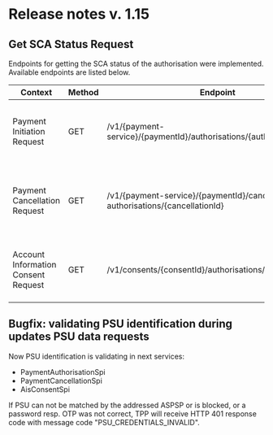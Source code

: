 # Release notes v. 1.15

## Get SCA Status Request
Endpoints for getting the SCA status of the authorisation were implemented.
Available endpoints are listed below.

| Context                             | Method | Endpoint                                                                        | Description                                                         |
|-------------------------------------|--------|---------------------------------------------------------------------------------|---------------------------------------------------------------------|
| Payment Initiation Request          | GET    | /v1/{payment-service}/{paymentId}/authorisations/{authorisationId}              | Checks the SCA status of a authorisation sub-resource.              |
| Payment Cancellation Request        | GET    | /v1/{payment-service}/{paymentId}/cancellation- authorisations/{cancellationId} | Checks the SCA status of a cancellation authorisation sub-resource. |
| Account Information Consent Request | GET    | /v1/consents/{consentId}/authorisations/{authorisationId}                       | Checks the SCA status of a authorisation sub-resource.              |

## Bugfix: validating PSU identification during updates PSU data requests
Now PSU identification is validating in next services:
- PaymentAuthorisationSpi
- PaymentCancellationSpi
- AisConsentSpi

If PSU can not be matched by the addressed ASPSP or is blocked, or a password resp. OTP was not correct, TPP will receive 
HTTP 401 response code with message code "PSU_CREDENTIALS_INVALID". 
